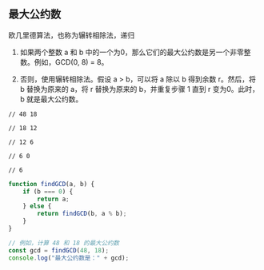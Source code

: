 ## 最大公约数

欧几里德算法，也称为辗转相除法，递归

1. 如果两个整数 a 和 b 中的一个为0，那么它们的最大公约数是另一个非零整数。例如，GCD(0, 8) = 8。
    
2. 否则，使用辗转相除法。假设 a > b，可以将 a 除以 b 得到余数 r。然后，将 b 替换为原来的 a，将 r 替换为原来的 b，并重复步骤 1 直到 r 变为0。此时，b 就是最大公约数。

```
// 48 18

// 18 12

// 12 6

// 6 0

// 6
```

```js
function findGCD(a, b) {
    if (b === 0) {
        return a;
    } else {
        return findGCD(b, a % b);
    }
}

// 例如，计算 48 和 18 的最大公约数
const gcd = findGCD(48, 18);
console.log("最大公约数是：" + gcd);
```
